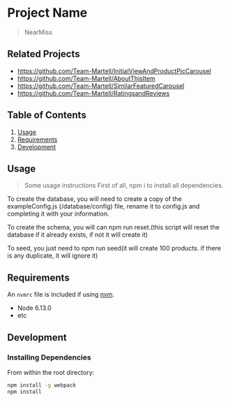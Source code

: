 # Project Name

> NearMiss

## Related Projects

  - https://github.com/Team-Martell/InitialViewAndProductPicCarousel
  - https://github.com/Team-Martell/AboutThisItem
  - https://github.com/Team-Martell/SimilarFeaturedCarousel
  - https://github.com/Team-Martell/RatingsandReviews

## Table of Contents

1. [Usage](#Usage)
1. [Requirements](#requirements)
1. [Development](#development)

## Usage

> Some usage instructions
First of all, npm i to install all dependencies.

To create the database, you will need to create a copy of the exampleConfig.js (/database/config) file, rename it to config.js and completing it with your information.

To create the schema, you will can npm run reset.(this script will reset the database if it already exists, if not it will create it)

To seed, you just need to npm run seed(it will create 100 products. if there is any duplicate, it will ignore it)



## Requirements

An `nvmrc` file is included if using [nvm](https://github.com/creationix/nvm).

- Node 6.13.0
- etc

## Development

### Installing Dependencies

From within the root directory:

```sh
npm install -g webpack
npm install
```

